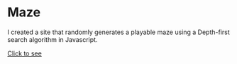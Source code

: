 # Maze
I created a site that randomly generates a playable maze using a Depth-first search algorithm in Javascript.

[Click to see](https://kohseypower.github.io/Maze/)
